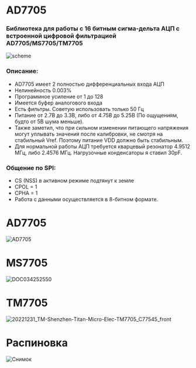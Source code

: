 # AD7705
### Библиотека для работы с 16 битным сигма-дельта АЦП с встроенной цифровой фильтрацией AD7705/MS7705/TM7705

![scheme](https://github.com/Solderingironspb/AD7705/assets/68805120/6b786cdc-586b-4834-ac26-2c6179861002)

### Описание:
 *  AD7705 имеет 2 полностью дифференциальных входа АЦП
 *  Нелинейность 0.003%
 *  Программное усиление от 1 до 128
 *  Имеется буфер аналогового входа
 *  Есть фильтры. Советую использовать только 50 Гц
 *  Питание от 2.7В до 3.3В, либо от 4.75В до 5.25В (По ощущениям, будто от 5В шума меньше).
 *  Также заметил, что при сильном изменении питающего напряжения могут уплывать значения после калибровки, не смотря на стабильный Vref.  Поэтому питание VDD должно быть стабильным.
 *  Для нормальной работы АЦП требуется кварцевый резонатор 4.9512 МГц, либо 2.4576 МГц. Нагрузочные конденсаторы я ставил 30pF.
   
 ### Общение по SPI: 
 * CS (NSS) в активном режиме подтянут к земле
 * CPOL = 1 
 * CPHA = 1 
 * Работа с данными осуществляется в 8-битном формате.
# AD7705
![AD7705](https://github.com/Solderingironspb/AD7705/assets/68805120/4ddb5659-704f-4948-a983-bfdd197972cb)
# MS7705
![DOC034252550](https://github.com/Solderingironspb/AD7705/assets/68805120/6c87bc4b-94ce-45df-8ffe-1f4800f2bcdd)
# TM7705
![20221231_TM-Shenzhen-Titan-Micro-Elec-TM7705_C77545_front](https://github.com/Solderingironspb/AD7705/assets/68805120/099960b4-8022-491c-b9dd-9c63b90bf36b)

# Распиновка
![Снимок](https://github.com/Solderingironspb/AD7705/assets/68805120/4df690a5-dae9-4c5d-a703-f5616a0476f3)
